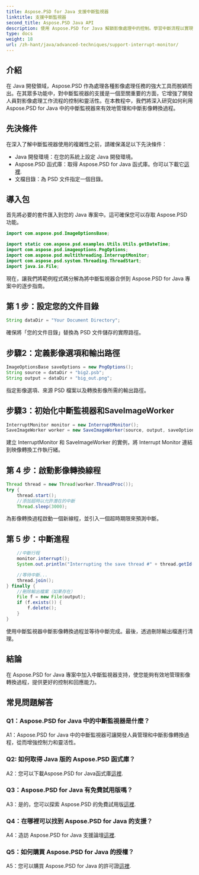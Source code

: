 ```yaml
---
title: Aspose.PSD for Java 支援中斷監視器
linktitle: 支援中斷監視器
second_title: Aspose.PSD Java API
description: 使用 Aspose.PSD for Java 解鎖影像處理中的控制。學習中斷流程以實現靈活的工作流程。
type: docs
weight: 18
url: /zh-hant/java/advanced-techniques/support-interrupt-monitor/
---
```

## 介紹

在 Java 開發領域，Aspose.PSD 作為處理各種影像處理任務的強大工具而脫穎而出。在其眾多功能中，對中斷監視器的支援是一個至關重要的方面，它增強了開發人員對影像處理工作流程的控制和靈活性。在本教程中，我們將深入研究如何利用 Aspose.PSD for Java 中的中斷監視器來有效地管理和中斷影像轉換過程。

## 先決條件

在深入了解中斷監視器使用的複雜性之前，請確保滿足以下先決條件：

- Java 開發環境：在您的系統上設定 Java 開發環境。
-  Aspose.PSD 函式庫：取得 Aspose.PSD for Java 函式庫。你可以下載它[這裡](https://releases.aspose.com/psd/java/).
- 文檔目錄：為 PSD 文件指定一個目錄。

## 導入包

首先將必要的套件匯入到您的 Java 專案中。這可確保您可以存取 Aspose.PSD 功能。

```java
import com.aspose.psd.ImageOptionsBase;

import static com.aspose.psd.examples.Utils.Utils.getDateTime;
import com.aspose.psd.imageoptions.PngOptions;
import com.aspose.psd.multithreading.InterruptMonitor;
import com.aspose.psd.system.Threading.ThreadStart;
import java.io.File;
```

現在，讓我們將範例程式碼分解為將中斷監視器合併到 Aspose.PSD for Java 專案中的逐步指南。

## 第 1 步：設定您的文件目錄

```java
String dataDir = "Your Document Directory";
```

確保將「您的文件目錄」替換為 PSD 文件儲存的實際路徑。

## 步驟2：定義影像選項和輸出路徑

```java
ImageOptionsBase saveOptions = new PngOptions();
String source = dataDir + "big2.psb";
String output = dataDir + "big_out.png";
```

指定影像選項、來源 PSD 檔案以及轉換影像所需的輸出路徑。

## 步驟3：初始化中斷監視器和SaveImageWorker

```java
InterruptMonitor monitor = new InterruptMonitor();
SaveImageWorker worker = new SaveImageWorker(source, output, saveOptions, monitor);
```

建立 InterruptMonitor 和 SaveImageWorker 的實例，將 Interrupt Monitor 連結到映像轉換工作執行緒。

## 第 4 步：啟動影像轉換線程

```java
Thread thread = new Thread(worker.ThreadProc());
try {
    thread.start();
    //添加超時以允許潛在的中斷
    Thread.sleep(3000);
```

為影像轉換過程啟動一個新線程，並引入一個超時期限來預測中斷。

## 第 5 步：中斷進程

```java
    //中斷行程
    monitor.interrupt();
    System.out.println("Interrupting the save thread #" + thread.getId() + " at " + getDateTime().toString());

    //等待中斷...
    thread.join();
} finally {
    //刪除輸出檔案（如果存在）
    File f = new File(output);
    if (f.exists()) {
        f.delete();
    }
}
```

使用中斷監視器中斷影像轉換過程並等待中斷完成。最後，透過刪除輸出檔進行清理。

## 結論

在 Aspose.PSD for Java 專案中加入中斷監視器支持，使您能夠有效地管理影像轉換過程，提供更好的控制和回應能力。

## 常見問題解答

### Q1：Aspose.PSD for Java 中的中斷監視器是什麼？

A1：Aspose.PSD for Java 中的中斷監視器可讓開發人員管理和中斷影像轉換過程，從而增強控制力和靈活性。

### Q2: 如何取得 Java 版的 Aspose.PSD 函式庫？

 A2：您可以下載Aspose.PSD for Java函式庫[這裡](https://releases.aspose.com/psd/java/).

### Q3：Aspose.PSD for Java 有免費試用版嗎？

A3：是的，您可以探索 Aspose.PSD 的免費試用版[這裡](https://releases.aspose.com/).

### Q4：在哪裡可以找到 Aspose.PSD for Java 的支援？

A4：造訪 Aspose.PSD for Java 支援論壇[這裡](https://forum.aspose.com/c/psd/34).

### Q5：如何購買 Aspose.PSD for Java 的授權？

A5：您可以購買 Aspose.PSD for Java 的許可證[這裡](https://purchase.aspose.com/buy).